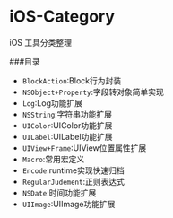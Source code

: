 # iOS-Category
iOS 工具分类整理

###目录
* `BlockAction`:Block行为封装
* `NSObject+Property`:字段转对象简单实现
* `Log`:Log功能扩展
* `NSString`:字符串功能扩展
* `UIColor`:UIColor功能扩展
* `UILabel`:UILabel功能扩展
* `UIView+Frame`:UIView位置属性扩展
* `Macro`:常用宏定义
* `Encode`:runtime实现快速归档
* `RegularJudement`:正则表达式
* `NSDate`:时间功能扩展
* `UIImage`:UIImage功能扩展